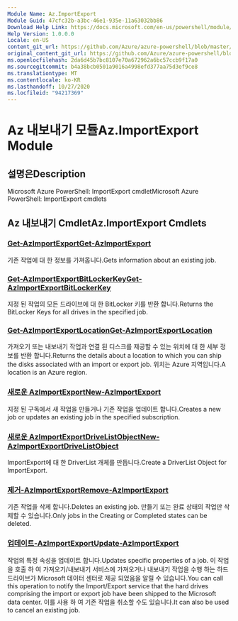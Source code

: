 ```yaml
---
Module Name: Az.ImportExport
Module Guid: 47cfc32b-a3bc-46e1-935e-11a63032bb86
Download Help Link: https://docs.microsoft.com/en-us/powershell/module/az.importexport
Help Version: 1.0.0.0
Locale: en-US
content_git_url: https://github.com/Azure/azure-powershell/blob/master/src/ImportExport/help/Az.ImportExport.md
original_content_git_url: https://github.com/Azure/azure-powershell/blob/master/src/ImportExport/help/Az.ImportExport.md
ms.openlocfilehash: 2da6d45b7bc8107e70a672962a6bc57ccb9f17a0
ms.sourcegitcommit: b4a38bcb0501a9016a4998efd377aa75d3ef9ce8
ms.translationtype: MT
ms.contentlocale: ko-KR
ms.lasthandoff: 10/27/2020
ms.locfileid: "94217369"
---
```

# <span data-ttu-id="22dd8-101">Az 내보내기 모듈</span><span class="sxs-lookup"><span data-stu-id="22dd8-101">Az.ImportExport Module</span></span>
## <span data-ttu-id="22dd8-102">설명은</span><span class="sxs-lookup"><span data-stu-id="22dd8-102">Description</span></span>
<span data-ttu-id="22dd8-103">Microsoft Azure PowerShell: ImportExport cmdlet</span><span class="sxs-lookup"><span data-stu-id="22dd8-103">Microsoft Azure PowerShell: ImportExport cmdlets</span></span>

## <span data-ttu-id="22dd8-104">Az 내보내기 Cmdlet</span><span class="sxs-lookup"><span data-stu-id="22dd8-104">Az.ImportExport Cmdlets</span></span>
### [<span data-ttu-id="22dd8-105">Get-AzImportExport</span><span class="sxs-lookup"><span data-stu-id="22dd8-105">Get-AzImportExport</span></span>](Get-AzImportExport.md)
<span data-ttu-id="22dd8-106">기존 작업에 대 한 정보를 가져옵니다.</span><span class="sxs-lookup"><span data-stu-id="22dd8-106">Gets information about an existing job.</span></span>

### [<span data-ttu-id="22dd8-107">Get-AzImportExportBitLockerKey</span><span class="sxs-lookup"><span data-stu-id="22dd8-107">Get-AzImportExportBitLockerKey</span></span>](Get-AzImportExportBitLockerKey.md)
<span data-ttu-id="22dd8-108">지정 된 작업의 모든 드라이브에 대 한 BitLocker 키를 반환 합니다.</span><span class="sxs-lookup"><span data-stu-id="22dd8-108">Returns the BitLocker Keys for all drives in the specified job.</span></span>

### [<span data-ttu-id="22dd8-109">Get-AzImportExportLocation</span><span class="sxs-lookup"><span data-stu-id="22dd8-109">Get-AzImportExportLocation</span></span>](Get-AzImportExportLocation.md)
<span data-ttu-id="22dd8-110">가져오기 또는 내보내기 작업과 연결 된 디스크를 제공할 수 있는 위치에 대 한 세부 정보를 반환 합니다.</span><span class="sxs-lookup"><span data-stu-id="22dd8-110">Returns the details about a location to which you can ship the disks associated with an import or export job.</span></span>
<span data-ttu-id="22dd8-111">위치는 Azure 지역입니다.</span><span class="sxs-lookup"><span data-stu-id="22dd8-111">A location is an Azure region.</span></span>

### [<span data-ttu-id="22dd8-112">새로운 AzImportExport</span><span class="sxs-lookup"><span data-stu-id="22dd8-112">New-AzImportExport</span></span>](New-AzImportExport.md)
<span data-ttu-id="22dd8-113">지정 된 구독에서 새 작업을 만들거나 기존 작업을 업데이트 합니다.</span><span class="sxs-lookup"><span data-stu-id="22dd8-113">Creates a new job or updates an existing job in the specified subscription.</span></span>

### [<span data-ttu-id="22dd8-114">새로운 AzImportExportDriveListObject</span><span class="sxs-lookup"><span data-stu-id="22dd8-114">New-AzImportExportDriveListObject</span></span>](New-AzImportExportDriveListObject.md)
<span data-ttu-id="22dd8-115">ImportExport에 대 한 DriverList 개체를 만듭니다.</span><span class="sxs-lookup"><span data-stu-id="22dd8-115">Create a DriverList Object for ImportExport.</span></span>

### [<span data-ttu-id="22dd8-116">제거-AzImportExport</span><span class="sxs-lookup"><span data-stu-id="22dd8-116">Remove-AzImportExport</span></span>](Remove-AzImportExport.md)
<span data-ttu-id="22dd8-117">기존 작업을 삭제 합니다.</span><span class="sxs-lookup"><span data-stu-id="22dd8-117">Deletes an existing job.</span></span>
<span data-ttu-id="22dd8-118">만들기 또는 완료 상태의 작업만 삭제할 수 있습니다.</span><span class="sxs-lookup"><span data-stu-id="22dd8-118">Only jobs in the Creating or Completed states can be deleted.</span></span>

### [<span data-ttu-id="22dd8-119">업데이트-AzImportExport</span><span class="sxs-lookup"><span data-stu-id="22dd8-119">Update-AzImportExport</span></span>](Update-AzImportExport.md)
<span data-ttu-id="22dd8-120">작업의 특정 속성을 업데이트 합니다.</span><span class="sxs-lookup"><span data-stu-id="22dd8-120">Updates specific properties of a job.</span></span>
<span data-ttu-id="22dd8-121">이 작업을 호출 하 여 가져오기/내보내기 서비스에 가져오거나 내보내기 작업을 수행 하는 하드 드라이브가 Microsoft 데이터 센터로 제공 되었음을 알릴 수 있습니다.</span><span class="sxs-lookup"><span data-stu-id="22dd8-121">You can call this operation to notify the Import/Export service that the hard drives comprising the import or export job have been shipped to the Microsoft data center.</span></span>
<span data-ttu-id="22dd8-122">이를 사용 하 여 기존 작업을 취소할 수도 있습니다.</span><span class="sxs-lookup"><span data-stu-id="22dd8-122">It can also be used to cancel an existing job.</span></span>

